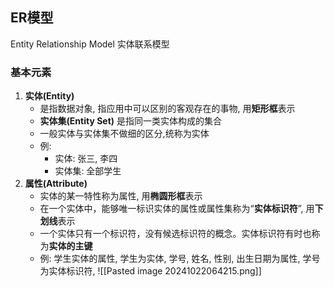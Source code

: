 ## ER模型
Entity Relationship Model 实体联系模型

### 基本元素
1. **实体(Entity)** 
	- 是指数据对象, 指应用中可以区别的客观存在的事物, 用**矩形框**表示
	- **实体集(Entity Set)** 是指同一类实体构成的集合
	- 一般实体与实体集不做细的区分,统称为实体
	- 例:
		- 实体: 张三, 李四
		- 实体集: 全部学生
2. **属性(Attribute)**
	- 实体的某一特性称为属性, 用**椭圆形框**表示
	- 在一个实体中，能够唯一标识实体的属性或属性集称为“**实体标识符**”, 用**下划线**表示
	- 一个实体只有一个标识符，没有候选标识符的概念。实体标识符有时也称为**实体的主键**
	- 例: 学生实体的属性, 学生为实体, 学号, 姓名, 性别, 出生日期为属性, 学号为实体标识符,
	![[Pasted image 20241022064215.png]]